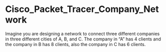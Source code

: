 # Cisco_Packet_Tracer_Company_Network
Imagine you are designing a network to connect three different companies in three different cities of A, B, and C. The company in “A” has 4 clients and the company in B has 8 clients, also the company in C has 6 clients.
